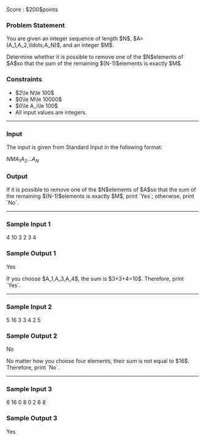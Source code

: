 
<div>

<span>

<span>

<p>
Score : $200$points
</p>

<div>

<section>

### **Problem Statement**

<p>
You are given an integer sequence of length $N$, $A=(A_1,A_2,\ldots,A_N)$, and an integer $M$.
</p>

<p>
Determine whether it is possible to remove one of the $N$elements of $A$so that the sum of the remaining $(N-1)$elements is exactly $M$.
</p>

</section>

</div>

<div>

<section>

### **Constraints**

<ul>

<li>
$2\le N\le 100$
</li>

<li>
$0\le M\le 10000$
</li>

<li>
$0\le A_i\le 100$
</li>

<li>
All input values are integers.
</li>

</ul>

</section>

</div>

---

<div>

<div>

<section>

### **Input**

<p>
The input is given from Standard Input in the following format:
</p>

<div>

$N$$M$$A_1$$A_2$$\ldots$$A_N$
</div>

</section>

</div>

<div>

<section>

### **Output**

<p>
If it is possible to remove one of the $N$elements of $A$so that the sum of the remaining $(N-1)$elements is exactly $M$, print `Yes`; otherwise, print `No`.
</p>

</section>

</div>

</div>

---

<div>

<section>

### **Sample Input 1**

<div>

4 10
3 2 3 4

</div>

</section>

</div>

<div>

<section>

### **Sample Output 1**

<div>

Yes

</div>

<p>
If you choose $A_1,A_3,A_4$, the sum is $3+3+4=10$. Therefore, print `Yes`.
</p>

</section>

</div>

---

<div>

<section>

### **Sample Input 2**

<div>

5 16
3 3 4 2 5

</div>

</section>

</div>

<div>

<section>

### **Sample Output 2**

<div>

No

</div>

<p>
No matter how you choose four elements, their sum is not equal to $16$. Therefore, print `No`.
</p>

</section>

</div>

---

<div>

<section>

### **Sample Input 3**

<div>

6 16
0 8 0 2 6 8

</div>

</section>

</div>

<div>

<section>

### **Sample Output 3**

<div>

Yes

</div>

</section>

</div>

</span>

</span>

</div>
